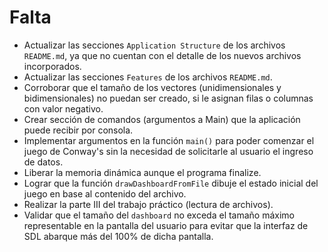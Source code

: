 # Falta

-   Actualizar las secciones `Application Structure` de los archivos `README.md`, ya que no cuentan con el detalle de los nuevos archivos incorporados.
-   Actualizar las secciones `Features` de los archivos `README.md`.
-   Corroborar que el tamaño de los vectores (unidimensionales y bidimensionales) no puedan ser creado, si le asignan filas o columnas con valor negativo.
-   Crear sección de comandos (argumentos a Main) que la aplicación puede recibir por consola.
-   Implementar argumentos en la función `main()` para poder comenzar el juego de Conway's sin la necesidad de solicitarle al usuario el ingreso de datos.
-   Liberar la memoria dinámica aunque el programa finalize.
-   Lograr que la función `drawDashboardFromFile` dibuje el estado inicial del juego en base al contenido del archivo.
-   Realizar la parte III del trabajo práctico (lectura de archivos).
-   Validar que el tamaño del `dashboard` no exceda el tamaño máximo representable en la pantalla del usuario para evitar que la interfaz de SDL abarque más del 100% de dicha pantalla.
